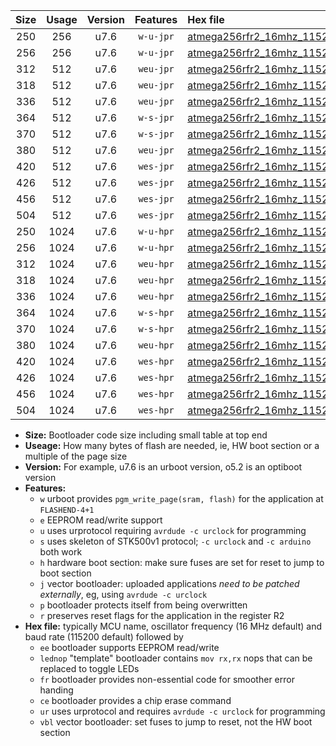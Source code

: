 |Size|Usage|Version|Features|Hex file|
|:-:|:-:|:-:|:-:|:--|
|250|256|u7.6|`w-u-jpr`|[atmega256rfr2_16mhz_115200bps_ur_vbl.hex](https://raw.githubusercontent.com/stefanrueger/urboot/main/bootloaders/atmega256rfr2/fcpu_16mhz/115200_bps/atmega256rfr2_16mhz_115200bps_ur_vbl.hex)|
|256|256|u7.6|`w-u-jpr`|[atmega256rfr2_16mhz_115200bps_lednop_ur_vbl.hex](https://raw.githubusercontent.com/stefanrueger/urboot/main/bootloaders/atmega256rfr2/fcpu_16mhz/115200_bps/atmega256rfr2_16mhz_115200bps_lednop_ur_vbl.hex)|
|312|512|u7.6|`weu-jpr`|[atmega256rfr2_16mhz_115200bps_ee_ur_vbl.hex](https://raw.githubusercontent.com/stefanrueger/urboot/main/bootloaders/atmega256rfr2/fcpu_16mhz/115200_bps/atmega256rfr2_16mhz_115200bps_ee_ur_vbl.hex)|
|318|512|u7.6|`weu-jpr`|[atmega256rfr2_16mhz_115200bps_ee_lednop_ur_vbl.hex](https://raw.githubusercontent.com/stefanrueger/urboot/main/bootloaders/atmega256rfr2/fcpu_16mhz/115200_bps/atmega256rfr2_16mhz_115200bps_ee_lednop_ur_vbl.hex)|
|336|512|u7.6|`weu-jpr`|[atmega256rfr2_16mhz_115200bps_ee_lednop_fr_ur_vbl.hex](https://raw.githubusercontent.com/stefanrueger/urboot/main/bootloaders/atmega256rfr2/fcpu_16mhz/115200_bps/atmega256rfr2_16mhz_115200bps_ee_lednop_fr_ur_vbl.hex)|
|364|512|u7.6|`w-s-jpr`|[atmega256rfr2_16mhz_115200bps_vbl.hex](https://raw.githubusercontent.com/stefanrueger/urboot/main/bootloaders/atmega256rfr2/fcpu_16mhz/115200_bps/atmega256rfr2_16mhz_115200bps_vbl.hex)|
|370|512|u7.6|`w-s-jpr`|[atmega256rfr2_16mhz_115200bps_lednop_vbl.hex](https://raw.githubusercontent.com/stefanrueger/urboot/main/bootloaders/atmega256rfr2/fcpu_16mhz/115200_bps/atmega256rfr2_16mhz_115200bps_lednop_vbl.hex)|
|380|512|u7.6|`weu-jpr`|[atmega256rfr2_16mhz_115200bps_ee_lednop_fr_ce_ur_vbl.hex](https://raw.githubusercontent.com/stefanrueger/urboot/main/bootloaders/atmega256rfr2/fcpu_16mhz/115200_bps/atmega256rfr2_16mhz_115200bps_ee_lednop_fr_ce_ur_vbl.hex)|
|420|512|u7.6|`wes-jpr`|[atmega256rfr2_16mhz_115200bps_ee_vbl.hex](https://raw.githubusercontent.com/stefanrueger/urboot/main/bootloaders/atmega256rfr2/fcpu_16mhz/115200_bps/atmega256rfr2_16mhz_115200bps_ee_vbl.hex)|
|426|512|u7.6|`wes-jpr`|[atmega256rfr2_16mhz_115200bps_ee_lednop_vbl.hex](https://raw.githubusercontent.com/stefanrueger/urboot/main/bootloaders/atmega256rfr2/fcpu_16mhz/115200_bps/atmega256rfr2_16mhz_115200bps_ee_lednop_vbl.hex)|
|456|512|u7.6|`wes-jpr`|[atmega256rfr2_16mhz_115200bps_ee_lednop_fr_vbl.hex](https://raw.githubusercontent.com/stefanrueger/urboot/main/bootloaders/atmega256rfr2/fcpu_16mhz/115200_bps/atmega256rfr2_16mhz_115200bps_ee_lednop_fr_vbl.hex)|
|504|512|u7.6|`wes-jpr`|[atmega256rfr2_16mhz_115200bps_ee_lednop_fr_ce_vbl.hex](https://raw.githubusercontent.com/stefanrueger/urboot/main/bootloaders/atmega256rfr2/fcpu_16mhz/115200_bps/atmega256rfr2_16mhz_115200bps_ee_lednop_fr_ce_vbl.hex)|
|250|1024|u7.6|`w-u-hpr`|[atmega256rfr2_16mhz_115200bps_ur.hex](https://raw.githubusercontent.com/stefanrueger/urboot/main/bootloaders/atmega256rfr2/fcpu_16mhz/115200_bps/atmega256rfr2_16mhz_115200bps_ur.hex)|
|256|1024|u7.6|`w-u-hpr`|[atmega256rfr2_16mhz_115200bps_lednop_ur.hex](https://raw.githubusercontent.com/stefanrueger/urboot/main/bootloaders/atmega256rfr2/fcpu_16mhz/115200_bps/atmega256rfr2_16mhz_115200bps_lednop_ur.hex)|
|312|1024|u7.6|`weu-hpr`|[atmega256rfr2_16mhz_115200bps_ee_ur.hex](https://raw.githubusercontent.com/stefanrueger/urboot/main/bootloaders/atmega256rfr2/fcpu_16mhz/115200_bps/atmega256rfr2_16mhz_115200bps_ee_ur.hex)|
|318|1024|u7.6|`weu-hpr`|[atmega256rfr2_16mhz_115200bps_ee_lednop_ur.hex](https://raw.githubusercontent.com/stefanrueger/urboot/main/bootloaders/atmega256rfr2/fcpu_16mhz/115200_bps/atmega256rfr2_16mhz_115200bps_ee_lednop_ur.hex)|
|336|1024|u7.6|`weu-hpr`|[atmega256rfr2_16mhz_115200bps_ee_lednop_fr_ur.hex](https://raw.githubusercontent.com/stefanrueger/urboot/main/bootloaders/atmega256rfr2/fcpu_16mhz/115200_bps/atmega256rfr2_16mhz_115200bps_ee_lednop_fr_ur.hex)|
|364|1024|u7.6|`w-s-hpr`|[atmega256rfr2_16mhz_115200bps.hex](https://raw.githubusercontent.com/stefanrueger/urboot/main/bootloaders/atmega256rfr2/fcpu_16mhz/115200_bps/atmega256rfr2_16mhz_115200bps.hex)|
|370|1024|u7.6|`w-s-hpr`|[atmega256rfr2_16mhz_115200bps_lednop.hex](https://raw.githubusercontent.com/stefanrueger/urboot/main/bootloaders/atmega256rfr2/fcpu_16mhz/115200_bps/atmega256rfr2_16mhz_115200bps_lednop.hex)|
|380|1024|u7.6|`weu-hpr`|[atmega256rfr2_16mhz_115200bps_ee_lednop_fr_ce_ur.hex](https://raw.githubusercontent.com/stefanrueger/urboot/main/bootloaders/atmega256rfr2/fcpu_16mhz/115200_bps/atmega256rfr2_16mhz_115200bps_ee_lednop_fr_ce_ur.hex)|
|420|1024|u7.6|`wes-hpr`|[atmega256rfr2_16mhz_115200bps_ee.hex](https://raw.githubusercontent.com/stefanrueger/urboot/main/bootloaders/atmega256rfr2/fcpu_16mhz/115200_bps/atmega256rfr2_16mhz_115200bps_ee.hex)|
|426|1024|u7.6|`wes-hpr`|[atmega256rfr2_16mhz_115200bps_ee_lednop.hex](https://raw.githubusercontent.com/stefanrueger/urboot/main/bootloaders/atmega256rfr2/fcpu_16mhz/115200_bps/atmega256rfr2_16mhz_115200bps_ee_lednop.hex)|
|456|1024|u7.6|`wes-hpr`|[atmega256rfr2_16mhz_115200bps_ee_lednop_fr.hex](https://raw.githubusercontent.com/stefanrueger/urboot/main/bootloaders/atmega256rfr2/fcpu_16mhz/115200_bps/atmega256rfr2_16mhz_115200bps_ee_lednop_fr.hex)|
|504|1024|u7.6|`wes-hpr`|[atmega256rfr2_16mhz_115200bps_ee_lednop_fr_ce.hex](https://raw.githubusercontent.com/stefanrueger/urboot/main/bootloaders/atmega256rfr2/fcpu_16mhz/115200_bps/atmega256rfr2_16mhz_115200bps_ee_lednop_fr_ce.hex)|

- **Size:** Bootloader code size including small table at top end
- **Useage:** How many bytes of flash are needed, ie, HW boot section or a multiple of the page size
- **Version:** For example, u7.6 is an urboot version, o5.2 is an optiboot version
- **Features:**
  + `w` urboot provides `pgm_write_page(sram, flash)` for the application at `FLASHEND-4+1`
  + `e` EEPROM read/write support
  + `u` uses urprotocol requiring `avrdude -c urclock` for programming
  + `s` uses skeleton of STK500v1 protocol; `-c urclock` and `-c arduino` both work
  + `h` hardware boot section: make sure fuses are set for reset to jump to boot section
  + `j` vector bootloader: uploaded applications *need to be patched externally*, eg, using `avrdude -c urclock`
  + `p` bootloader protects itself from being overwritten
  + `r` preserves reset flags for the application in the register R2
- **Hex file:** typically MCU name, oscillator frequency (16 MHz default) and baud rate (115200 default) followed by
  + `ee` bootloader supports EEPROM read/write
  + `lednop` "template" bootloader contains `mov rx,rx` nops that can be replaced to toggle LEDs
  + `fr` bootloader provides non-essential code for smoother error handing
  + `ce` bootloader provides a chip erase command
  + `ur` uses urprotocol and requires `avrdude -c urclock` for programming
  + `vbl` vector bootloader: set fuses to jump to reset, not the HW boot section

